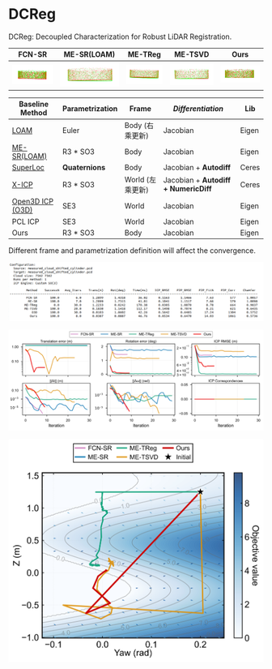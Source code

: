 
# DCReg

DCReg: Decoupled Characterization for Robust LiDAR Registration.




| FCN-SR                                   | ME-SR(LOAM)                              | ME-TReg                                  | ME-TSVD                                  | Ours                                     |
| ---------------------------------------- | ---------------------------------------- | ---------------------------------------- | ---------------------------------------- | ---------------------------------------- |
| ![image (22)](./README/image%20(22).png) | ![image (25)](./README/image%20(25).png) | ![image (24)](./README/image%20(24).png) | ![image (23)](./README/image%20(23).png) | ![image (21)](./README/image%20(21).png) |

| Baseline Method                                       | Parametrization | Frame            | *Differentiation*                     | Lib   |
| ----------------------------------------------------- | --------------- | ---------------- | ------------------------------------- | ----- |
| [LOAM](https://github.com/laboshinl/loam_velodyne)    | Euler           | Body (右乘更新)  | Jacobian                              | Eigen |
| [ME-SR(LOAM)](https://github.com/JokerJohn/DCReg)     | R3 * SO3        | Body             | Jacobian                              | Eigen |
| [SuperLoc](https://github.com/JokerJohn/SuperOdom-M)  | **Quaternions** | Body             | Jacobian + **Autodiff**               | Ceres |
| [X-ICP](https://github.com/JokerJohn/XICP-M)          | R3 * SO3        | World (左乘更新) | Jacobian + **Autodiff + NumericDiff** | Ceres |
| [Open3D ICP (O3D)](https://github.com/isl-org/Open3D) | SE3             | World            | Jacobian                              | Eigen |
| PCL ICP                                               | SE3             | World            | Jacobian                              | Eigen |
| Ours                                                  | R3 * SO3        | Body             | Jacobian                              | Eigen |

Different frame and parametrization definition will affect the convergence.

![image-20250614181622696](./README/image-20250614181622696.png)

![image-20250614181337662](./README/image-20250614181337662.png)



![optimization_landscape_journal](./README/optimization_landscape_journal-1749444065402-27.png)
